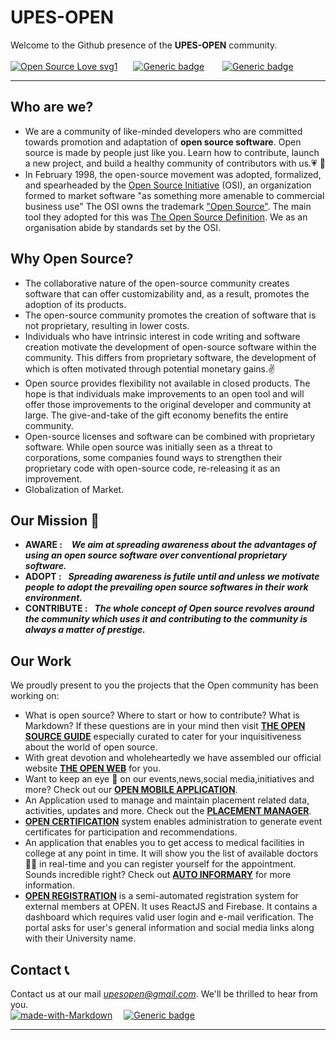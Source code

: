 # UPES-OPEN
Welcome to the Github presence of the **UPES-OPEN** community.<br><br>
[![Open Source Love svg1](https://badges.frapsoft.com/os/v1/open-source.svg?v=103)](https://github.com/ellerbrock/open-source-badges/) &ensp;&ensp;&ensp;[![Generic badge](https://img.shields.io/badge/License-GNU-<green>.svg)](https://shields.io/) &ensp;&ensp;&ensp; [![Generic badge](https://img.shields.io/badge/Contribute-Collaborate-blue.svg)](https://shields.io/)
****

## Who are we?
* We are a community of like-minded developers who are committed towards promotion and adaptation of **open source software**. Open source is made by people just like you. Learn how to contribute, launch a new project, and build a healthy community of contributors with us.:heartpulse: 🤝
* In February 1998, the open-source movement was adopted, formalized, and spearheaded by the [Open Source Initiative](https://en.wikipedia.org/wiki/Open_Source_Initiative) (OSI), an organization formed to market software "as something more amenable to commercial business use" The OSI owns the trademark ["Open Source"](https://en.wikipedia.org/wiki/Open_source). The main tool they adopted for this was [The Open Source Definition](https://en.wikipedia.org/wiki/The_Open_Source_Definition). We as an organisation abide by standards set by the OSI.

## Why Open Source?
* The collaborative nature of the open-source community creates software that can offer customizability and, as a result, promotes the adoption of its products.
* The open-source community promotes the creation of software that is not proprietary, resulting in lower costs.
* Individuals who have intrinsic interest in code writing and software creation motivate the development of open-source software within the community. This differs from proprietary software, the development of which is often motivated through potential monetary gains.✌️
* Open source provides flexibility not available in closed products. The hope is that individuals make improvements to an open tool and will offer those improvements to the original developer and community at large. The give-and-take of the gift economy benefits the entire community.
* Open-source licenses and software can be combined with proprietary software. While open source was initially seen as a threat to corporations, some companies found ways to strengthen their proprietary code with open-source code, re-releasing it as an improvement.
* Globalization of Market.

## Our Mission 💪

* **AWARE :**
&ensp; **_We aim at spreading awareness about the advantages of using an open source software over conventional proprietary software._**
* **ADOPT :**
&ensp;**_Spreading awareness is futile until and unless we motivate people to adopt the prevailing open source softwares in their work environment._**
* **CONTRIBUTE :**
&ensp;**_The whole concept of Open source revolves around the community which uses it and contributing to the community is always a matter of prestige._**

<!--- ## Collaborators
Apart from the OPEN community as a whole, we have been offered support from the following esteemed organisations:
* The Linux Foundation
* Xebia--->
## Our Work 
We proudly present to you the projects that the Open community has been working on:
* What is open source? Where to start or how to contribute? What is Markdown? If these questions are in your mind then visit [**THE OPEN SOURCE GUIDE**](https://github.com/upes-open/TheOpenSourceGuide) especially curated to cater for your inquisitiveness about the world of open source.
* With great devotion and wholeheartedly we have assembled our official website [**THE OPEN WEB**](https://github.com/upes-open/open-web) for you.
* Want to keep an eye 👀 on our events,news,social media,initiatives and more? Check out our [**OPEN MOBILE APPLICATION**](https://github.com/upes-open/Open-Mobile).
* An Application used to manage and maintain placement related data, activities, updates and more. Check out the [**PLACEMENT MANAGER**](https://github.com/upes-open/Placement-Manager).
* [**OPEN CERTIFICATION**](https://github.com/upes-open/Open-Certification) system enables administration to generate event certificates for participation and recommendations.
* An application that enables you to get access to medical facilities in college at any point in time. It will show you the list of available doctors 👨‍⚕️ in real-time and you can register yourself for the appointment. Sounds incredible right? Check out [**AUTO INFORMARY**](https://github.com/upes-open/Auto-Infirmary) for more information.
* [**OPEN REGISTRATION**](https://github.com/upes-open/Open-Registrations-System) is a semi-automated registration system for external members at OPEN. It uses ReactJS and Firebase. It contains a dashboard which requires valid user login and e-mail verification. The portal asks for user's general information and social media links along with their University name.

## Contact :telephone_receiver:
Contact us at our mail *upesopen@gmail.com*. We'll be thrilled to hear from you.<br>
[![made-with-Markdown](https://img.shields.io/badge/Made%20with-Markdown-1f425f.svg)](http://commonmark.org) &ensp;&ensp;[![Generic badge](https://img.shields.io/badge/Thanks-blue.svg)](https://shields.io/)
*****
